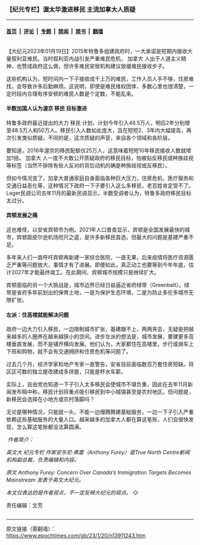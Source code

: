 ### 【纪元专栏】渥太华激进移民 主流加拿大人质疑

---

#### [首页](../../../..?n13911243) &nbsp;|&nbsp; [评论](../../../../../epoch-comment?n13911243) &nbsp;|&nbsp; [专题](../../../../../epoch-special?n13911243) &nbsp;|&nbsp; [禁闻](../../../../../epoch-news?n13911243) &nbsp;|&nbsp; [禁书](../../../../../books?n13911243) &nbsp;|&nbsp; [翻墙](https://github.com/gfw-breaker/nogfw/blob/master/README.md?n13911243)


<div class="column" id="artbody" itemprop="articleBody">
 <!-- article content begin -->
 <p>
  【大纪元2023年01月19日】2015年特鲁多组建政府时，一大承诺是短期内接收大量叙利亚难民。当时叙利亚内战引发严重难民危机，
  <ok href="https://www.epochtimes.com/gb/tag/%E5%8A%A0%E6%8B%BF%E5%A4%A7.html">
   加拿大
  </ok>
  人出于人道主义精神，也赞成政府这么做，但许多难民安居机构建议放缓难民接收步子。
 </p>
 <p>
  这些机构认为，短时间内一下子接收成千上万的难民，工作人员人手不够，住房难找，会导致许多后勤麻烦。这说明，即使是难民维权团体，多数心里也很清楚，一定时段内合理有序安顿的难民人数是个定数，不能乱来。
 </p>
 <h4>
  半数加国人认为渥京
  <ok href="https://www.epochtimes.com/gb/tag/%E7%A7%BB%E6%B0%91.html">
   移民
  </ok>
  目标激进
 </h4>
 <p>
  特鲁多政府最近提出的大力
  <ok href="https://www.epochtimes.com/gb/tag/%E7%A7%BB%E6%B0%91.html">
   移民
  </ok>
  计划，计划今年引入46.5万人，明后2年分别增至48.5万人和50万人。移民引入人数如此庞大，且在短短2、3年内大幅提高，再次引发类似质疑。不同的是，这次质疑的声音，来自各个领域和各阶层。
 </p>
 <p>
  要知道，2016年渥京的移民配额仅25万人，这意味着短短10年移民接收人数就增加1倍。
  <ok href="https://www.epochtimes.com/gb/tag/%E5%8A%A0%E6%8B%BF%E5%A4%A7.html">
   加拿大
  </ok>
  人一度不大敢公开质疑政府的移民目标，怕被贴反移民或种族歧视等标签（当然不排除有些人反对的背后动机的确是种族歧视或反移民）。
 </p>
 <p>
  但如今情况变了，加拿大普通家庭自身面临各种巨大压力，住房危机、医疗服务和交通日益恶化等，这种情况下政府一下子要引入这么多移民，老百姓肯定受不了。Leger民调公司去年11月的最新民调显示，半数受调者认为，特鲁多政府移民目标太过分。
 </p>
 <h4>
  宾顿发展之痛
 </h4>
 <p>
  这也难怪，以安省宾顿市为例。2021年人口普查显示，宾顿是全国发展最快的城市，宾顿距皮尔逊机场咫尺之遥，是许多新移民首选，但最大的问题是基建严重不足。
 </p>
 <p>
  多年来人们一直呼吁宾顿再新建一家综合医院，一直无果，后来疫情将医疗资源匮乏严重等问题放大，事情才有了进展。即便如此，真正动工也要等到今年年底，估计2027年才能最终竣工。在此期间，宾顿城市规模只是继续扩大。
 </p>
 <p>
  宾顿面临的另一个大挑战是，城市边界已经日益逼近省府绿带（Greenbelt）。绿带是省府多年前划出的保育土地，一是为保护生态环境，二是为防止多伦多城市无限扩张。
 </p>
 <h4>
  左派：住高楼就能解决问题
 </h4>
 <p>
  政府一边大力引入移民，一边限制城市扩张，基建跟不上，两两夹击，无疑是把越来越多的人圈养在越来越狭小的空间。进步左派的想法是，城市发展，要建更多高楼垂直发展，而不是铺开横向发展。他们认为，大家都住在高楼里，步行或骑车上下班和购物，就不会有交通拥挤和住房危机等问题了。
 </p>
 <p>
  过去几个月，经济学家和地产专家一直警告，安省目前面临数百万套住房短缺。将区区可数的独立屋改建成多拼屋，只能是杯水车薪。
 </p>
 <p>
  实际上，自由党也知道一下子引入太多移民会使城市不堪负重，因此在去年11月新闻发布稿中称，移民计划将重点吸引移民到中小城镇甚至是农村地区。但问题是，新移民会选择在小地方或农村落脚吗？
 </p>
 <p>
  无论是哪种情况，只能就一头，不能一边慢腾腾建基础服务，一边一下子引入严重依赖这些基础服务的大量人口。越来越多的加拿大人都在算这笔账，人们会很快发现，怎么算这笔账都没法算圆满。
 </p>
 <p>
  <em>
   <ok href="https://i.epochtimes.com/assets/uploads/2023/01/id13911257-AnthonyFurey_WEB.jpg">
    <img alt="" class="wp-image-13911257 alignleft" src="https://i.epochtimes.com/assets/uploads/2023/01/id13911257-AnthonyFurey_WEB.jpg"/>
   </ok>
   作者简介：
  </em>
 </p>
 <p>
  <em>
   英文大
   <ok href="https://www.epochtimes.com/gb/tag/%E7%BA%AA%E5%85%83%E4%B8%93%E6%A0%8F.html">
    纪元专栏
   </ok>
   作家安东尼·弗雷（Anthony Furey）是True North Centre新闻机构副总裁，负责编辑和内容。
  </em>
 </p>
 <p>
  <em>
   原文
   <ok href="https://www.theepochtimes.com/anthony-furey-concern-over-canadas-immigration-targets-becomes-mainstream_4969728.html">
    Anthony Furey: Concern Over Canada’s Immigration Targets Becomes Mainstream
   </ok>
   发表于英文大纪元。
  </em>
 </p>
 <p>
  <em>
   本文仅表达的是作者观点，不一定反映大纪元的观点。
  </em>
  ◇
 </p>
 <p>
  责任编辑：文芳
 </p>
 <!-- article content end -->
</div>


---

原文链接（需翻墙）：https://www.epochtimes.com/gb/23/1/20/n13911243.htm